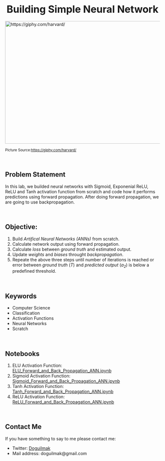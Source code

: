 <h1  align=center><font  size = 6>Building Simple Neural Network</font></h1>

<img  src="https://i.giphy.com/media/9N2UvCx7wXLnG/giphy.webp"  height=400  width=1000  alt="https://giphy.com/harvard/"> 

<small>Picture Source:<a  href="https://giphy.com/harvard/">https://giphy.com/harvard/</a></small>

<br>

<h2>Problem Statement</h2>

<p>In this lab, we builded neural networks with Sigmoid, Exponenial ReLU, ReLU and Tanh activation function from scratch and code how it performs predictions using forward propagation. After doing forward propagation, we are going to use backpropagation.</p>

<br>

<h2>Objective:</h2>
<ol>
	<li>Build <i>Artifical Neural Networks (ANNs)</i> from scratch.</li>
	<li>Calculate network output using forward propagation.</li>
	<li>Calculate <i>loss</i> between <i>ground truth</i> and estimated output.</li>
	<li>Update <i>weights</i> and <i>biases</i> throught <i>backpropagation</i>.</li>
	<li>Repeate the above three steps until number of iterations is reached or error between <i>ground truth</i> (<i>T</i>) and <i>predicted output</i> (<i>a<sub>2</sub></i>) is below a predefined threshold.</li>
</ol>  

<br>  

<h2>Keywords</h2>
<ul>
	<li>Computer Science</li>
	<li>Classification</li>
	<li>Activation Functions</li>
	<li>Neural Networks</li>
	<li>Scratch</li>
</ul>

<br>

<h2>Notebooks</h2>

<ol>
	<li>ELU Activation Function: <a href="https://github.com/doguilmak/Building-Simple-Neural-Network/blob/main/ELU_Forward_and_Back_Propagation_ANN.ipynb">ELU_Forward_and_Back_Propagation_ANN.ipynb</a></li>
	<li>Sigmoid Activation Function: <a href="https://github.com/doguilmak/Building-Simple-Neural-Network/blob/main/Sigmoid_Forward_and_Back_Propagation_ANN.ipynb">Sigmoid_Forward_and_Back_Propagation_ANN.ipynb</a></li>
	<li>Tanh Activation Function: <a href="https://github.com/doguilmak/Building-Simple-Neural-Network/blob/main/Tanh_Forward_and_Back_Propagation_ANN.ipynb">Tanh_Forward_and_Back_Propagation_ANN.ipynb</a></li>
	<li>ReLU Activation Function: <a href="https://github.com/doguilmak/Building-Simple-Neural-Network/blob/main/ReLU_Forward_and_Back_Propagation_ANN.ipynb">ReLU_Forward_and_Back_Propagation_ANN.ipynb</a></li>
</ol>

<br>

<h2>Contact Me</h2>

<p>If you have something to say to me please contact me:</p>  

<ul>
	<li>Twitter: <a  href="https://twitter.com/Doguilmak">Doguilmak</a></li>
	<li>Mail address: doguilmak@gmail.com</li>
</ul>
